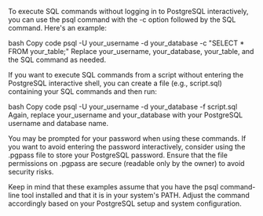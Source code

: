 To execute SQL commands without logging in to PostgreSQL interactively, you can use the psql command with the -c option followed by the SQL command. Here's an example:

bash
Copy code
psql -U your_username -d your_database -c "SELECT \* FROM your_table;"
Replace your_username, your_database, your_table, and the SQL command as needed.

If you want to execute SQL commands from a script without entering the PostgreSQL interactive shell, you can create a file (e.g., script.sql) containing your SQL commands and then run:

bash
Copy code
psql -U your_username -d your_database -f script.sql
Again, replace your_username and your_database with your PostgreSQL username and database name.

You may be prompted for your password when using these commands. If you want to avoid entering the password interactively, consider using the .pgpass file to store your PostgreSQL password. Ensure that the file permissions on .pgpass are secure (readable only by the owner) to avoid security risks.

Keep in mind that these examples assume that you have the psql command-line tool installed and that it is in your system's PATH. Adjust the command accordingly based on your PostgreSQL setup and system configuration.
